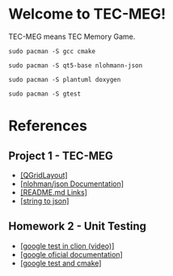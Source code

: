 # Welcome to TEC-MEG!

TEC-MEG means TEC Memory Game.

```
sudo pacman -S gcc cmake 
```

```
sudo pacman -S qt5-base nlohmann-json 
```

```
sudo pacman -S plantuml doxygen
```

```
sudo pacman -S gtest
```

# References 

## Project 1 - TEC-MEG

- [[QGridLayout]](https://chowdera.com/2021/04/20210403063919149m.html)
- [[nlohman/json Documentation]](https://json.nlohmann.me/)
- [[README.md Links]](https://www.codegrepper.com/code-examples/whatever/how+to+create+link+in+readme.md)
- [[string to json]](https://stackoverflow.com/questions/50011977/how-do-you-get-a-json-object-from-a-string-in-nlohmann-json)

## Homework 2 - Unit Testing
- [ [google test in clion (video)] ](https://www.youtube.com/watch?v=8Up5eNZ0FLw)
- [ [google oficial documentation] ](https://google.github.io/googletest/primer.html)
- [ [google test and cmake] ](https://raymii.org/s/tutorials/Cpp_project_setup_with_cmake_and_unit_tests.html)